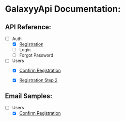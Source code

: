 GalaxyyApi Documentation:
==========================


API Reference:
--------------------------

- [ ] Auth
    - [x] [Registration](Auth/Register)
    - [ ] Login
    - [ ] Forgot Password
- [ ] Users
    - [x] [Confirm Registration](Users/Confirm)
    - [x] [Registration Step 2](Users/RegistrationStep2)



Email Samples:
---------------------------

- [ ] Users 
    - [x] [Confirm Registration](Email/Users/Confirmation)
